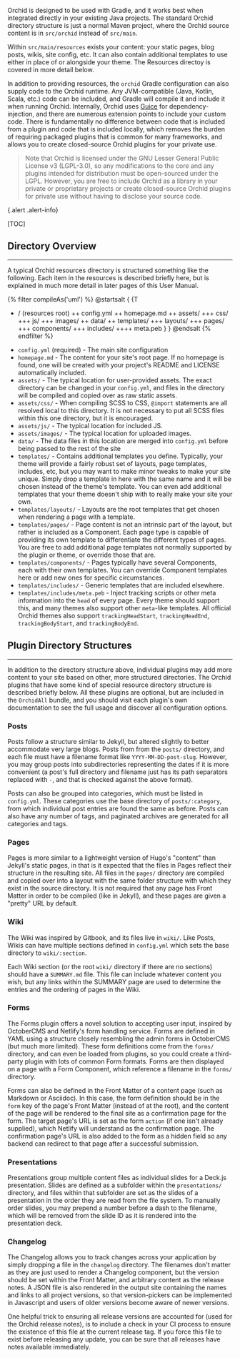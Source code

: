 ---
---

Orchid is designed to be used with Gradle, and it works best when integrated directly in your existing Java projects. 
The standard Orchid directory structure is just a normal Maven project, where the Orchid source content is in 
`src/orchid` instead of `src/main`. 

Within `src/main/resources` exists your content: your static pages, blog posts, wikis, site config, etc. It can also 
contain additional templates to use either in place of or alongside your theme. The Resources directoy is covered in 
more detail below.

In addition to providing resources, the `orchid` Gradle configuration can also supply code to the Orchid runtime. Any 
JVM-compatible (Java, Kotlin, Scala, etc.) code can be included, and Gradle will compile it and include it when running
Orchid. Internally, Orchid uses [Guice](https://github.com/google/guice) for dependency-injection, and there are 
numerous extension points to include your custom code. There is fundamentally no difference between code that is 
included from a plugin and code that is included locally, which removes the burden of requiring packaged plugins that is 
common for many frameworks, and allows you to create closed-source Orchid plugins for your private use. 

> Note that Orchid is licensed under the GNU Lesser General Public License v3 (LGPL-3.0), so any modifications to the
> core and any plugins intended for distribution must be open-sourced under the LGPL. However, you are free to include 
> Orchid as a library in your private or proprietary projects or create closed-source Orchid plugins for private use 
> without having to disclose your source code.

{.alert .alert-info}

[TOC]

## Directory Overview
***

A typical Orchid resources directory is structured something like the following. Each item in the resources is described
briefly here, but is explained in much more detail in later pages of this User Manual.

{% filter compileAs('uml') %}
@startsalt
{ {T
+ / (resources root)
++ config.yml
++ homepage.md
++ assets/
+++ css/
+++ js/
+++ images/
++ data/
++ templates/
+++ layouts/
+++ pages/
+++ components/
+++ includes/
++++ meta.peb
} }
@endsalt
{% endfilter %}

* `config.yml` (required) - The main site configuration
* `homepage.md` - The content for your site's root page. If no homepage is found, one will be created with your 
    project's README and LICENSE automatically included.
* `assets/` - The typical location for user-provided assets. The exact directory can be changed in your `config.yml`, 
    and files in the directory will be compiled and copied over as raw static assets.
* `assets/css/` - When compiling SCSS to CSS, `@import` statements are all resolved local to this directory. It is not
    necessary to put all SCSS files within this one directory, but it is encouraged.
* `assets/js/` - The typical location for included JS.
* `assets/images/` - The typical location for uploaded images.
* `data/` - The data files in this location are merged into `config.yml` before being passed to the rest of the site
* `templates/` - Contains additional templates you define. Typically, your theme will provide a fairly robust set of 
    layouts, page templates, includes, etc, but you may want to make minor tweaks to make your site unique. Simply drop 
    a template in here with the same name and it will be chosen instead of the theme's template. You can even add 
    additional templates that your theme doesn't ship with to really make your site your own.
* `templates/layouts/` - Layouts are the root templates that get chosen when rendering a page with a template.
* `templates/pages/` - Page content is not an intrinsic part of the layout, but rather is included as a Component. Each 
    page type is capable of providing its own template to differentiate the different types of pages. You are free to 
    add additional page templates not normally supported by the plugin or theme, or override those that are.
* `templates/components/` - Pages typically have several Components, each with their own templates. You can override 
    Component templates here or add new ones for specific circumstances. 
* `templates/includes/` - Generic templates that are included elsewhere. 
* `templates/includes/meta.peb` - Inject tracking scripts or other meta information into the `head` of every page. Every
    theme should support this, and many themes also support other `meta`-like templates. All official Orchid themes also
    support `trackingHeadStart`, `trackingHeadEnd`, `trackingBodyStart`, and `trackingBodyEnd`. 

## Plugin Directory Structures
***

In addition to the directory structure above, individual plugins may add more content to your site based on other, more 
structured directories. The Orchid plugins that have some kind of special resource directory structure is described 
briefly below. All these plugins are optional, but are included in the `OrchidAll` bundle, and you should visit each
plugin's own documentation to see the full usage and discover all configuration options.

### Posts

Posts follow a structure similar to Jekyll, but altered slightly to better accommodate very large blogs. Posts from from
the `posts/` directory, and each file must have a filename format like `YYYY-MM-DD-post-slug`. However, you may group
posts into subdirectories representing the dates if it is more convenient (a post's full directory and filename just has
its path separators replaced with `-`, and that is checked against the above format).

Posts can also be grouped into categories, which must be listed in `config.yml`. These categories use the base directory
of `posts/:category`, from which individual post entries are found the same as before. Posts can also have any number of
tags, and paginated archives are generated for all categories and tags.

### Pages

Pages is more similar to a lightweight version of Hugo's "content" than Jekyll's static pages, in that is it expected 
that the files in Pages reflect their structure in the resulting site. All files in the `pages/` directory are compiled 
and copied over into a layout with the same folder structure with which they exist in the source directory. It is not 
required that any page has Front Matter in order to be compiled (like in Jekyll), and these pages are given a "pretty"
URL by default. 

### Wiki

The Wiki was inspired by Gitbook, and its files live in `wiki/`. Like Posts, Wikis can have multiple sections defined in
`config.yml` which sets the base directory to `wiki/:section`.

Each Wiki section (or the root `wiki/` directory if there are no sections) should have a `SUMMARY.md` file. This file 
can include whatever content you wish, but any links within the SUMMARY page are used to determine the entries and the
ordering of pages in the Wiki. 

### Forms

The Forms plugin offers a novel solution to accepting user input, inspired by OctoberCMS and Netlify's form handling 
service. Forms are defined in YAML using a structure closely resembling the admin forms in OctoberCMS (but much more 
limited). These form definitions come from the `forms/` directory, and can even be loaded from plugins, so you could 
create a third-party plugin with lots of common Form formats. Forms are then displayed on a page with a Form Component, 
which reference a filename in the `forms/` directory.

Forms can also be defined in the Front Matter of a content page (such as Markdown or Asciidoc). In this case, the form
definition should be in the `form` key of the page's Front Matter (instead of at the root), and the content of the page 
will be rendered to the final site as a confirmation page for the form. The target page's URL is set as the form 
`action` (if one isn't already supplied), which Netlify will understand as the confirmation page. The confirmation 
page's URL is also added to the form as a hidden field so any backend can redirect to that page after a successful 
submission. 

### Presentations

Presentations group multiple content files as individual slides for a Deck.js presentation. Slides are defined as a 
subfolder within the `presentations/` directory, and files within that subfolder are set as the slides of a presentation
in the order they are read from the file system. To manually order slides, you may prepend a number before a dash to the
filename, which will be removed from the slide ID as it is rendered into the presentation deck. 

### Changelog

The Changelog allows you to track changes across your application by simply dropping a file in the `changelog` 
directory. The filenames don't matter as they are just used to render a Changelog component, but the version should be
set within the Front Matter, and arbitrary content as the release notes. A JSON file is also rendered in the output site
containing the names and links to all project versions, so that version-pickers can be implemented in Javascript and 
users of older versions become aware of newer versions.

One helpful trick to ensuring all release versions are accounted for (used for the Orchid release notes), is to include 
a check in your CI process to ensure the existence of this file at the current release tag. If you force this file to 
exist before releasing any update, you can be sure that all releases have notes available immediately.